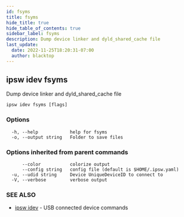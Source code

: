 ```yaml
---
id: fsyms
title: fsyms
hide_title: true
hide_table_of_contents: true
sidebar_label: fsyms
description: Dump device linker and dyld_shared_cache file
last_update:
  date: 2022-11-25T18:20:31-07:00
  author: blacktop
---
```

## ipsw idev fsyms

Dump device linker and dyld_shared_cache file

```
ipsw idev fsyms [flags]
```

### Options

```
  -h, --help            help for fsyms
  -o, --output string   Folder to save files
```

### Options inherited from parent commands

```
      --color           colorize output
      --config string   config file (default is $HOME/.ipsw.yaml)
  -u, --udid string     Device UniqueDeviceID to connect to
  -V, --verbose         verbose output
```

### SEE ALSO

* [ipsw idev](/docs/cli/ipsw/idev)	 - USB connected device commands

